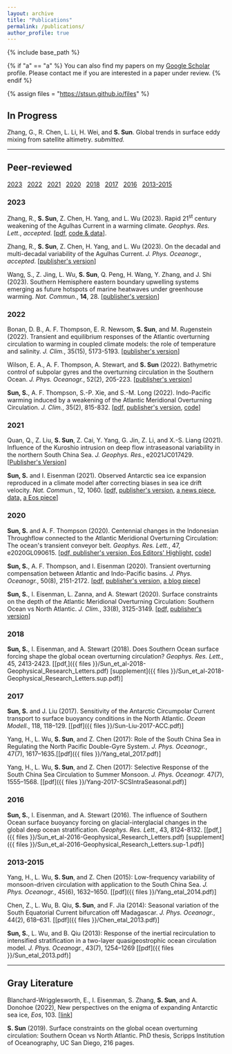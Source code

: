 ```yaml
---
layout: archive
title: "Publications"
permalink: /publications/
author_profile: true
---
```


{% include base_path %}

{% if "a" == "a" %}
  You can also find my papers on my [Google Scholar](https://scholar.google.com/citations?user=IJMEC2EAAAAJ&hl=en) profile. Please contact me if you are interested in a paper under review. 
{% endif %}

{% assign files = "https://stsun.github.io/files" %}

## In Progress

Zhang, G., R. Chen, L. Li, H. Wei, and **S. Sun**. Global trends in surface eddy mixing from satellite altimetry. *submitted.*

<!--
Names with a "#" represent students advised by me. 

Yang, H., **S. Sun**, Z. Chen, K. Ma, X. Ma, Z. Jing, B. Gan, and L. Wu. In-situ observations reveal deep imprints of oceanic submesoscale fronts on mid-latitude atmosphere. *submitted.*

Zhang, R.<sup>#</sup>, **S. Sun**, Z. Chen, H. Yang, and L. Wu. On the decadal and multi-decadal variability of the Agulhas Current. *J. Phys. Oceanogr.*, *accepted*.
-->

***
## Peer-reviewed
[2023](#2023) &nbsp; [2022](#2022) &nbsp; [2021](#2021) &nbsp; [2020](#2020) &nbsp; [2018](#2018) &nbsp; [2017](#2017) &nbsp; [2016](#2016) &nbsp; [2013-2015](#2013-2015)

### 2023

Zhang, R., **S. Sun**, Z. Chen, H. Yang, and L. Wu (2023). Rapid 21<sup>st</sup> century weakening of the Agulhas Current in a warming climate. *Geophys. Res. Lett.*, *accepted*. [[pdf,]({{files}}/Zhang-etal-2023-GRL-AgulhasCurrent.pdf) [code & data](https://doi.org/10.6084/m9.figshare.21802770)]. 

Zhang, R., **S. Sun**, Z. Chen, H. Yang, and L. Wu (2023). On the decadal and multi-decadal variability of the Agulhas Current. *J. Phys. Oceanogr.*, *accepted*. [[publisher's version](https://doi.org/10.1175/JPO-D-22-0123.1)]

Wang, S., Z. Jing, L. Wu, **S. Sun**, Q. Peng, H. Wang, Y. Zhang, and J. Shi (2023). Southern Hemisphere eastern boundary upwelling systems emerging as future hotspots of marine heatwaves under greenhouse warming. *Nat. Commun.*, **14**, 28. [[publisher's version](http://dx.doi.org/10.1038/s41467-022-35666-8)]

### 2022

Bonan, D. B., A. F. Thompson, E. R. Newsom, **S. Sun**, and M. Rugenstein (2022). Transient and equilibrium responses of the Atlantic overturning circulation to warming in coupled climate models: the role of temperature and salinity. *J. Clim.*, 35(15), 5173-5193. [[publisher's version](https://doi.org/10.1175/JCLI-D-21-0912.1)]

Wilson, E. A., A. F. Thompson, A. Stewart, and **S. Sun** (2022). Bathymetric control of subpolar gyres and the overturning circulation in the Southern Ocean. *J. Phys. Oceanogr.*, 52(2), 205-223. [[publisher's version](https://doi.org/10.1175/JPO-D-21-0136.1)]

**Sun, S.**, A. F. Thompson, S.-P. Xie, and S.-M. Long (2022). Indo-Pacific warming induced by a weakening of the Atlantic Meridional Overturning Circulation. *J. Clim.*, 35(2), 815-832. [[pdf,]({{files}}/Sun-Thompson-Xie-Long-2022-JClim.pdf) [publisher's version,](https://doi.org/10.1175/JCLI-D-21-0346.1) [code](https://doi.org/10.6084/m9.figshare.16308111)]

### 2021

Quan, Q., Z. Liu, **S. Sun**, Z. Cai, Y. Yang, G. Jin, Z. Li, and X.-S. Liang (2021). Influence of the Kuroshio intrusion on deep flow intraseasonal variability in the northern South China Sea.  *J. Geophys. Res.*, e2021JC017429. [[Publisher's Version](https://doi.org/10.1029/2021JC017429)]

**Sun, S.** and I. Eisenman (2021). Observed Antarctic sea ice expansion reproduced in a climate model after correcting biases in sea ice drift velocity. *Nat. Commun.*, 12, 1060. [[pdf,]({{files}}/Sun-Eisenman-2021-NCOMMS.pdf)  [publisher's version,](https://doi.org/10.1038/s41467-021-21412-z)  [a news piece,](https://scripps.ucsd.edu/news/simulation-vs-reality-researchers-modify-climate-model-explain-expanding-antarctic-sea-ice) [data,](https://doi.org/10.6084/m9.figshare.12857672.v3) [a Eos piece](https://doi.org/10.1029/2022EO220076)]

### 2020

**Sun, S.** and A. F. Thompson (2020). Centennial changes in the Indonesian Throughflow connected to the Atlantic Meridional Overturning Circulation: The ocean's transient conveyor belt. *Geophys. Res. Lett.*, 47,  e2020GL090615. [[pdf, ]({{files}}/Sun-Thompson-2020-GRL-ITF.pdf) [publisher's version, ](https://doi.org/10.1029/2020GL090615) [Eos Editors' Highlight,](https://eos.org/editor-highlights/what-causes-centennial-changes-in-the-indonesian-throughflow) [code](https://doi.org/10.6084/m9.figshare.12903086)]

**Sun, S.**, A. F. Thompson, and I. Eisenman (2020). Transient overturning compensation between Atlantic and Indo-Pacific basins. *J. Phys. Oceanogr.*, 50(8), 2151-2172.  [[pdf,]({{files}}/Sun-Thompson-Eisenman-2020-JPO.pdf)  [publisher's version,](https://doi.org/10.1175/JPO-D-20-0060.1)  [a blog piece](https://ocean2climate.org/2020/06/25/compensating-change-in-the-indo-pacific-moc-in-response-to-the-atlantic-moc-slowdown/)] 

**Sun, S.**, I. Eisenman, L. Zanna, and A. Stewart (2020). Surface constraints on the depth of the Atlantic Meridional Overturning Circulation: Southern Ocean vs North Atlantic. *J. Clim.*, 33(8), 3125-3149. [[pdf,]({{files}}/Sun-Eisenman-Zanna-Stewart-inpress-2020.pdf)  [publisher's version](https://doi.org/10.1175/JCLI-D-19-0546.1)]

### 2018

**Sun, S.**, I. Eisenman, and A. Stewart (2018). Does Southern Ocean surface forcing shape the global ocean overturning circulation? *Geophys. Res. Lett.*, 45, 2413-2423. [[pdf,]({{ files }}/Sun_et_al-2018-Geophysical_Research_Letters.pdf)  [supplement]({{ files }}/Sun_et_al-2018-Geophysical_Research_Letters.sup.pdf)]

### 2017

**Sun, S.** and J. Liu (2017). Sensitivity of the Antarctic Circumpolar Current transport to surface buoyancy conditions in the North Atlantic. *Ocean Modell.*, 118, 118–129. [[pdf]({{ files }}/Sun-Liu-2017-ACC.pdf)]

Yang, H., L. Wu, **S. Sun**, and Z. Chen (2017): Role of the South China Sea in Regulating the North Pacific Double-Gyre System. *J. Phys. Oceanogr.*, 47(7), 1617–1635.[[pdf]({{ files }}/Yang_etal_2017.pdf)]

Yang, H., L. Wu, **S. Sun**, and Z. Chen (2017): Selective Response of the South China Sea Circulation to Summer Monsoon. *J. Phys. Oceanogr.* 47(7), 1555–1568. [[pdf]({{ files }}/Yang-2017-SCSIntraSeasonal.pdf)]

### 2016

**Sun, S.**, I. Eisenman, and A. Stewart (2016). The influence of Southern Ocean surface buoyancy forcing on glacial-interglacial changes in the global deep ocean stratification. *Geophys. Res. Lett.*, 43, 8124-8132. [[pdf,]({{ files }}/Sun_et_al-2016-Geophysical_Research_Letters.pdf)  [supplement]({{ files }}/Sun_et_al-2016-Geophysical_Research_Letters.sup-1.pdf)]

### 2013-2015

Yang, H., L. Wu, **S. Sun**, and Z. Chen (2015): Low-frequency variability of monsoon-driven circulation with application to the South China Sea. *J. Phys. Oceanogr.*, 45(6), 1632–1650. [[pdf]({{ files }}/Yang_etal_2014.pdf)]

Chen, Z., L. Wu, B. Qiu, **S. Sun**, and F. Jia (2014): Seasonal variation of the South Equatorial Current bifurcation off Madagascar. *J. Phys. Oceanogr.*, 44(2), 618–631. [[pdf]({{ files }}/Chen_etal_2013.pdf)]

**Sun, S.**, L. Wu, and B. Qiu (2013): Response of the inertial recirculation to intensified stratification in a two-layer quasigeostrophic ocean circulation model. *J. Phys. Oceanogr.*, 43(7), 1254–1269 [[pdf]({{ files }}/Sun_etal_2013.pdf)]


***

## Gray Literature

Blanchard-Wrigglesworth, E., I. Eisenman, S. Zhang, **S. Sun**, and A. Donohoe (2022), New perspectives on the enigma of expanding Antarctic sea ice, *Eos*, 103. [[link](https://doi.org/10.1029/2022EO220076)]

**S. Sun** (2019). Surface constraints on the global ocean overturning circulation: Southern Ocean vs North Atlantic. PhD thesis, Scripps Institution of Oceanography, UC San Diego, 216 pages.




<!---
## In-prep or submitted


-->
